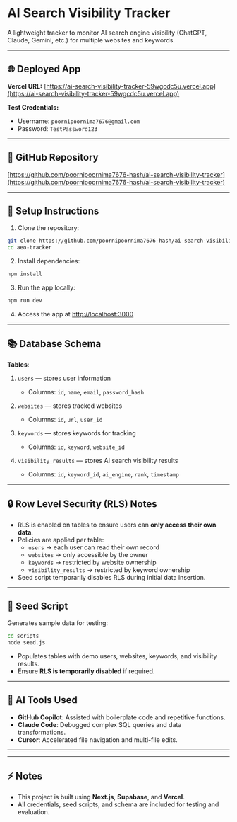 # AI Search Visibility Tracker

A lightweight tracker to monitor AI search engine visibility (ChatGPT, Claude, Gemini, etc.) for multiple websites and keywords.

---

## 🌐 Deployed App

**Vercel URL:** [https://ai-search-visibility-tracker-59wgcdc5u.vercel.app](https://ai-search-visibility-tracker-59wgcdc5u.vercel.app)

**Test Credentials:**
- Username: `poornipoornima7676@gmail.com`
- Password: `TestPassword123`

---

## 💾 GitHub Repository

[https://github.com/poornipoornima7676-hash/ai-search-visibility-tracker](https://github.com/poornipoornima7676-hash/ai-search-visibility-tracker)

---

## 🚀 Setup Instructions

1. Clone the repository:
```bash
git clone https://github.com/poornipoornima7676-hash/ai-search-visibility-tracker.git
cd aeo-tracker
```

2. Install dependencies:
```bash
npm install
```

3. Run the app locally:
```bash
npm run dev
```

4. Access the app at [http://localhost:3000](http://localhost:3000)

---

## 📚 Database Schema

**Tables**:

1. `users` — stores user information
   - Columns: `id`, `name`, `email`, `password_hash`

2. `websites` — stores tracked websites
   - Columns: `id`, `url`, `user_id`

3. `keywords` — stores keywords for tracking
   - Columns: `id`, `keyword`, `website_id`

4. `visibility_results` — stores AI search visibility results
   - Columns: `id`, `keyword_id`, `ai_engine`, `rank`, `timestamp`

---

## 🔒 Row Level Security (RLS) Notes

- RLS is enabled on tables to ensure users can **only access their own data**.
- Policies are applied per table:
  - `users` → each user can read their own record
  - `websites` → only accessible by the owner
  - `keywords` → restricted by website ownership
  - `visibility_results` → restricted by keyword ownership
- Seed script temporarily disables RLS during initial data insertion.

---

## 📑 Seed Script

Generates sample data for testing:
```bash
cd scripts
node seed.js
```
- Populates tables with demo users, websites, keywords, and visibility results.
- Ensure **RLS is temporarily disabled** if required.

---

## 🔧 AI Tools Used

- **GitHub Copilot**: Assisted with boilerplate code and repetitive functions.
- **Claude Code**: Debugged complex SQL queries and data transformations.
- **Cursor**: Accelerated file navigation and multi-file edits.

---

---

## ⚡ Notes

- This project is built using **Next.js**, **Supabase**, and **Vercel**.
- All credentials, seed scripts, and schema are included for testing and evaluation.
